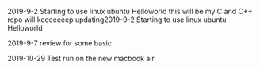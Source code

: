 2019-9-2
Starting to use linux ubuntu 
Helloworld
this will be my C and C++ repo will keeeeeeep updating2019-9-2
Starting to use linux ubuntu 
Helloworld

2019-9-7
review for some basic




2019-10-29
Test run on the new macbook air
